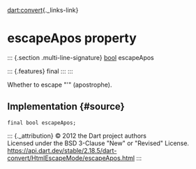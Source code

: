 [dart:convert](../../dart-convert/dart-convert-library){._links-link}

escapeApos property
===================

::: {.section .multi-line-signature}
[bool](../../dart-core/bool-class) escapeApos

::: {.features}
final
:::
:::

Whether to escape \"\'\" (apostrophe).

Implementation {#source}
--------------

``` {.language-dart data-language="dart"}
final bool escapeApos;
```

::: {._attribution}
© 2012 the Dart project authors\
Licensed under the BSD 3-Clause \"New\" or \"Revised\" License.\
<https://api.dart.dev/stable/2.18.5/dart-convert/HtmlEscapeMode/escapeApos.html>
:::
